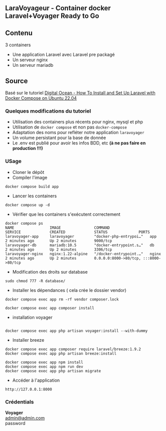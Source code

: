 ## LaraVoyageur - Container docker Laravel+Voyager Ready to Go

## Contenu

3 containers
* Une application Laravel avec Laravel pre packagé
* Un serveur nginx
* Un serveur mariadb

## Source

Basé sur le tutoriel [Digital Ocean - How To Install and Set Up Laravel with Docker Compose on Ubuntu 22.04](https://www.digitalocean.com/community/tutorials/how-to-install-and-set-up-laravel-with-docker-compose-on-ubuntu-22-04)


### Quelques modifications du tutoriel

* Utilisation des containers plus récents pour nginx, mysql et php
* Utilisation de `docker compose` et non pas `docker-compose`
* Adaptation des noms pour refléter notre application `laravoyager`
* Un volume persistant pour la base de donnée
* Le .env est publié pour avoir les infos BDD, etc **(à ne pas faire en production !!!)**

### USage

* Cloner le dépôt
* Compiler l'image

~~~ shell
docker compose build app
~~~
* Lancer les containers

~~~ shell
docker compose up -d
~~~

* Vérifier que les containers s'exécutent correctement

~~~ shell
docker compose ps
NAME                IMAGE               COMMAND                  SERVICE             CREATED             STATUS              PORTS
laravoyager-app     laravoyager         "docker-php-entrypoi…"   app                 2 minutes ago       Up 2 minutes        9000/tcp
laravoyager-db      mariadb:10.5        "docker-entrypoint.s…"   db                  2 minutes ago       Up 2 minutes        3306/tcp
laravoyager-nginx   nginx:1.22-alpine   "/docker-entrypoint.…"   nginx               2 minutes ago       Up 2 minutes        0.0.0.0:8000->80/tcp, :::8000->80/tcp
~~~

* Modification des droits sur database
~~~ shell
sudo chmod 777 -R database/
~~~

* Installer les dépendances ( cela crée le dossier vendor)

~~~ shell
docker compose exec app rm -rf vendor composer.lock

docker compose exec app composer install
~~~

* installation voyager
~~~ shell

docker compose exec app php artisan voyager:install --with-dummy
~~~

* Installer breeze
~~~ shell
docker compose exec app composer require laravel/breeze:1.9.2
docker compose exec app php artisan breeze:install
 
docker compose exec app npm install
docker compose exec app npm run dev
docker compose exec app php artisan migrate
~~~


* Accéder à l'application

~~~
http://127.0.0.1:8000
~~~


### Crédentials

__Voyager__  
admin@admin.com  
password  